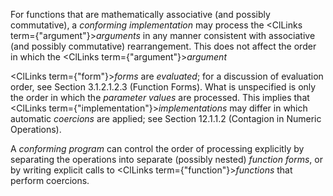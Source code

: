  



For functions that are mathematically associative (and possibly commutative), a *conforming implementation* may process the <ClLinks  term={"argument"}><i>arguments</i></ClLinks> in any manner consistent with associative (and possibly commutative) rearrangement. This does not affect the order in which the <ClLinks  term={"argument"}><i>argument</i></ClLinks> 



<ClLinks  term={"form"}><i>forms</i></ClLinks> are *evaluated*; for a discussion of evaluation order, see Section 3.1.2.1.2.3 (Function Forms). What is unspecified is only the order in which the *parameter values* are processed. This implies that <ClLinks  term={"implementation"}><i>implementations</i></ClLinks> may differ in which automatic *coercions* are applied; see Section 12.1.1.2 (Contagion in Numeric Operations). 



A *conforming program* can control the order of processing explicitly by separating the operations into separate (possibly nested) *function forms*, or by writing explicit calls to <ClLinks  term={"function"}><i>functions</i></ClLinks> that perform coercions. 



